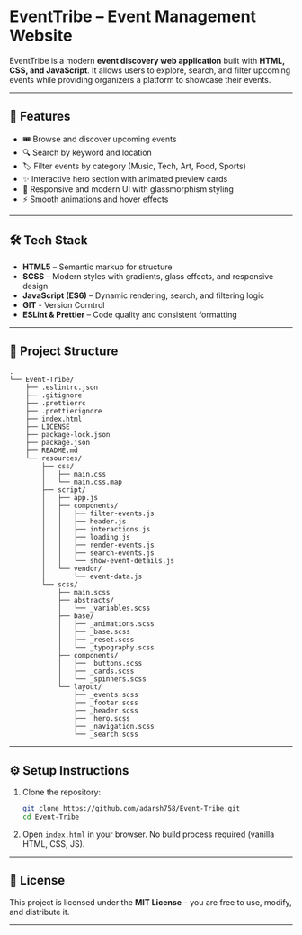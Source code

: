 # EventTribe – Event Management Website

EventTribe is a modern **event discovery web application** built with **HTML, CSS, and JavaScript**.
It allows users to explore, search, and filter upcoming events while providing organizers a platform to showcase their events.

---

## 🚀 Features

- 🎟️ Browse and discover upcoming events
- 🔍 Search by keyword and location
- 🏷️ Filter events by category (Music, Tech, Art, Food, Sports)
- ✨ Interactive hero section with animated preview cards
- 📱 Responsive and modern UI with glassmorphism styling
- ⚡ Smooth animations and hover effects

---

## 🛠️ Tech Stack

- **HTML5** – Semantic markup for structure
- **SCSS** – Modern styles with gradients, glass effects, and responsive design
- **JavaScript (ES6)** – Dynamic rendering, search, and filtering logic
- **GIT** - Version Corntrol
- **ESLint & Prettier** – Code quality and consistent formatting
---

## 📂 Project Structure

```
.
└── Event-Tribe/
    ├── .eslintrc.json
    ├── .gitignore
    ├── .prettierrc
    ├── .prettierignore
    ├── index.html
    ├── LICENSE
    ├── package-lock.json
    ├── package.json
    ├── README.md
    └── resources/
        ├── css/
        │   ├── main.css
        │   └── main.css.map
        ├── script/
        │   ├── app.js
        │   ├── components/
        │   │   ├── filter-events.js
        │   │   ├── header.js
        │   │   ├── interactions.js
        │   │   ├── loading.js
        │   │   ├── render-events.js
        │   │   ├── search-events.js
        │   │   └── show-event-details.js
        │   └── vendor/
        │       └── event-data.js
        └── scss/
            ├── main.scss
            ├── abstracts/
            │   └── _variables.scss
            ├── base/
            │   ├── _animations.scss
            │   ├── _base.scss
            │   ├── _reset.scss
            │   └── _typography.scss
            ├── components/
            │   ├── _buttons.scss
            │   ├── _cards.scss
            │   └── _spinners.scss
            └── layout/
                ├── _events.scss
                ├── _footer.scss
                ├── _header.scss
                ├── _hero.scss
                ├── _navigation.scss
                └── _search.scss
```

---

## ⚙️ Setup Instructions

1. Clone the repository:

   ```bash
   git clone https://github.com/adarsh758/Event-Tribe.git
   cd Event-Tribe
   ```

2. Open `index.html` in your browser.
   No build process required (vanilla HTML, CSS, JS).

---

## 📜 License

This project is licensed under the **MIT License** – you are free to use, modify, and distribute it.

---
